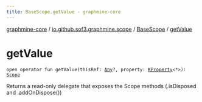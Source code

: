 ```yaml
---
title: BaseScope.getValue - graphmine-core
---
```


[graphmine-core](../../index.html) / [io.github.sof3.graphmine.scope](../index.html) / [BaseScope](index.html) / [getValue](./get-value.html)

# getValue

`open operator fun getValue(thisRef: `[`Any`](https://kotlinlang.org/api/latest/jvm/stdlib/kotlin/-any/index.html)`?, property: `[`KProperty`](https://kotlinlang.org/api/latest/jvm/stdlib/kotlin.reflect/-k-property/index.html)`<*>): `[`Scope`](../-scope/index.html)

Returns a read-only delegate that exposes the Scope methods (.isDisposed and .addOnDispose())

